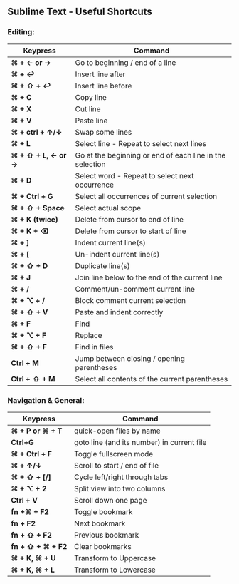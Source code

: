 ## Sublime Text - Useful Shortcuts

### Editing:

| Keypress | Command |
| ------------ | ----------- |
| **⌘ + ← or →** | Go to beginning / end of a line |
| **⌘ + ↩** | Insert line after |
| **⌘ + ⇧ + ↩** | Insert line before |
| **⌘ + C** | Copy line |
| **⌘ + X** | Cut line |
| **⌘ + V** | Paste line |
| **⌘ + ctrl + ↑/↓** | Swap some lines |
| **⌘ + L** | Select line - Repeat to select next lines |
| **⌘ + ⇧ + L, ← or →** | Go at the beginning or end of each line in the selection |
| **⌘ + D** | Select word - Repeat to select next occurrence |
| **⌘ + Ctrl + G** | Select all occurrences of current selection |
| **⌘ + ⇧ + Space** | Select actual scope |
| **⌘ + K (twice)** | Delete from cursor to end of line |
| **⌘ + K + ⌫** | Delete from cursor to start of line |
| **⌘ + ]** | Indent current line(s) |
| **⌘ + [** | Un-indent current line(s) |
| **⌘ + ⇧ + D** | Duplicate line(s) |
| **⌘ + J** | Join line below to the end of the current line |
| **⌘ + /** | Comment/un-comment current line |
| **⌘ + ⌥ + /** | Block comment current selection |
| **⌘ + ⇧ + V** | Paste and indent correctly |
| **⌘ + F** | Find |
| **⌘ + ⌥ + F** | Replace |
| **⌘ + ⇧ + F** | Find in files |
| **Ctrl + M** | Jump between closing / opening parentheses |
| **Ctrl + ⇧ + M** | Select all contents of the current parentheses |

### Navigation & General:

| Keypress | Command |
| ------------ | ----------- |
| **⌘ + P or ⌘ + T** | quick-open files by name |
| **Ctrl+G** | goto line (and its number) in current file |
| **⌘ + Ctrl + F** | Toggle fullscreen mode |
| **⌘ + ↑/↓** | Scroll to start / end of file |
| **⌘ + ⇧ + [/]** | Cycle left/right through tabs |
| **⌘ + ⌥ + 2** | Split view into two columns |
| **Ctrl + V**  | Scroll down one page |
| **fn +⌘ + F2** | Toggle bookmark |
| **fn + F2** | Next bookmark |
| **fn + ⇧ + F2** | Previous bookmark |
| **fn + ⇧ + ⌘ + F2** | Clear bookmarks |
| **⌘ + K, ⌘ + U** | Transform to Uppercase |
| **⌘ + K, ⌘ + L** | Transform to Lowercase |
